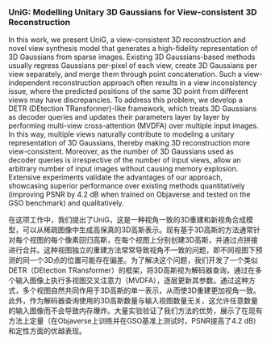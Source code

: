 ### UniG: Modelling Unitary 3D Gaussians for View-consistent 3D Reconstruction

In this work, we present UniG, a view-consistent 3D reconstruction and novel view synthesis model that generates a high-fidelity representation of 3D Gaussians from sparse images. Existing 3D Gaussians-based methods usually regress Gaussians per-pixel of each view, create 3D Gaussians per view separately, and merge them through point concatenation. Such a view-independent reconstruction approach often results in a view inconsistency issue, where the predicted positions of the same 3D point from different views may have discrepancies. To address this problem, we develop a DETR (DEtection TRansformer)-like framework, which treats 3D Gaussians as decoder queries and updates their parameters layer by layer by performing multi-view cross-attention (MVDFA) over multiple input images. In this way, multiple views naturally contribute to modeling a unitary representation of 3D Gaussians, thereby making 3D reconstruction more view-consistent. Moreover, as the number of 3D Gaussians used as decoder queries is irrespective of the number of input views, allow an arbitrary number of input images without causing memory explosion. Extensive experiments validate the advantages of our approach, showcasing superior performance over existing methods quantitatively (improving PSNR by 4.2 dB when trained on Objaverse and tested on the GSO benchmark) and qualitatively.

在这项工作中，我们提出了UniG，这是一种视角一致的3D重建和新视角合成模型，可以从稀疏图像中生成高保真的3D高斯表示。现有基于3D高斯的方法通常针对每个视图的每个像素回归高斯，在每个视图上分别创建3D高斯，并通过点拼接进行合并。这种视图独立的重建方法常常导致视角不一致的问题，即不同视图下预测的同一个3D点的位置可能存在偏差。为了解决这个问题，我们开发了一个类似DETR（DEtection TRansformer）的框架，将3D高斯视为解码器查询，通过在多个输入图像上执行多视图交叉注意力（MVDFA），逐层更新其参数。通过这种方式，多个视图自然共同作用于3D高斯的单一表示，从而使3D重建更加视角一致。此外，作为解码器查询使用的3D高斯数量与输入视图数量无关，这允许任意数量的输入图像而不会导致内存爆炸。大量实验验证了我们方法的优势，展示了在现有方法上定量（在Objaverse上训练并在GSO基准上测试时，PSNR提高了4.2 dB）和定性方面的优越表现。
